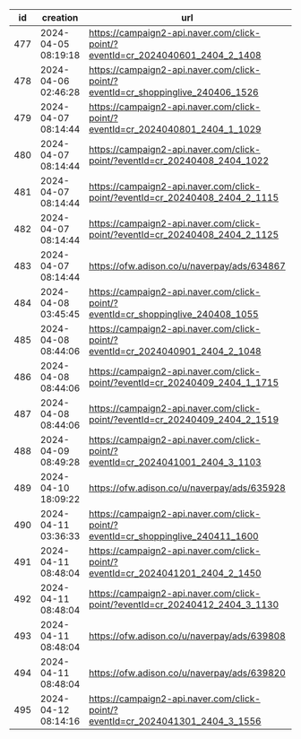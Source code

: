 | id  | creation            | url                                                                              | visit |
| --- | ------------------- | -------------------------------------------------------------------------------- | ----- |
| 477 | 2024-04-05 08:19:18 | https://campaign2-api.naver.com/click-point/?eventId=cr_2024040601_2404_2_1408   |       |
| 478 | 2024-04-06 02:46:28 | https://campaign2-api.naver.com/click-point/?eventId=cr_shoppinglive_240406_1526 |       |
| 479 | 2024-04-07 08:14:44 | https://campaign2-api.naver.com/click-point/?eventId=cr_2024040801_2404_1_1029   |       |
| 480 | 2024-04-07 08:14:44 | https://campaign2-api.naver.com/click-point/?eventId=cr_20240408_2404_1022       |       |
| 481 | 2024-04-07 08:14:44 | https://campaign2-api.naver.com/click-point/?eventId=cr_20240408_2404_2_1115     |       |
| 482 | 2024-04-07 08:14:44 | https://campaign2-api.naver.com/click-point/?eventId=cr_20240408_2404_2_1125     |       |
| 483 | 2024-04-07 08:14:44 | https://ofw.adison.co/u/naverpay/ads/634867                                      |       |
| 484 | 2024-04-08 03:45:45 | https://campaign2-api.naver.com/click-point/?eventId=cr_shoppinglive_240408_1055 |       |
| 485 | 2024-04-08 08:44:06 | https://campaign2-api.naver.com/click-point/?eventId=cr_2024040901_2404_2_1048   |       |
| 486 | 2024-04-08 08:44:06 | https://campaign2-api.naver.com/click-point/?eventId=cr_20240409_2404_1_1715     |       |
| 487 | 2024-04-08 08:44:06 | https://campaign2-api.naver.com/click-point/?eventId=cr_20240409_2404_2_1519     |       |
| 488 | 2024-04-09 08:49:28 | https://campaign2-api.naver.com/click-point/?eventId=cr_2024041001_2404_3_1103   |       |
| 489 | 2024-04-10 18:09:22 | https://ofw.adison.co/u/naverpay/ads/635928                                      |       |
| 490 | 2024-04-11 03:36:33 | https://campaign2-api.naver.com/click-point/?eventId=cr_shoppinglive_240411_1600 |       |
| 491 | 2024-04-11 08:48:04 | https://campaign2-api.naver.com/click-point/?eventId=cr_2024041201_2404_2_1450   |       |
| 492 | 2024-04-11 08:48:04 | https://campaign2-api.naver.com/click-point/?eventId=cr_20240412_2404_3_1130     |       |
| 493 | 2024-04-11 08:48:04 | https://ofw.adison.co/u/naverpay/ads/639808                                      |       |
| 494 | 2024-04-11 08:48:04 | https://ofw.adison.co/u/naverpay/ads/639820                                      |       |
| 495 | 2024-04-12 08:14:16 | https://campaign2-api.naver.com/click-point/?eventId=cr_2024041301_2404_3_1556   |       |
